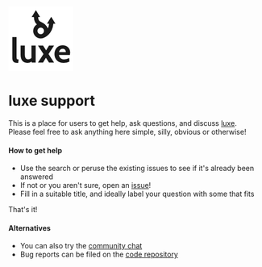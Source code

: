 ![](luxe.png)

# luxe support

This is a place for users to get help, ask questions, and discuss [luxe](https://luxeengine.com).   
Please feel free to ask anything here simple, silly, obvious or otherwise!

#### How to get help

- Use the search or peruse the existing issues to see if it's already been answered
- If not or you aren't sure, open an [issue](https://github.com/luxeengine/support/issues)!
- Fill in a suitable title, and ideally label your question with some that fits

That's it!

#### Alternatives

- You can also try the [community chat](https://gitter.im/luxeengine/support)
- Bug reports can be filed on the [code repository](https://github.com/underscorediscovery/luxe)
